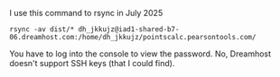 I use this command to rsync in July 2025

```shell
rsync -av dist/* dh_jkkujz@iad1-shared-b7-06.dreamhost.com:/home/dh_jkkujz/pointscalc.pearsontools.com/
```

You have to log into the console to view the password. No, Dreamhost doesn't support SSH keys (that I could find).